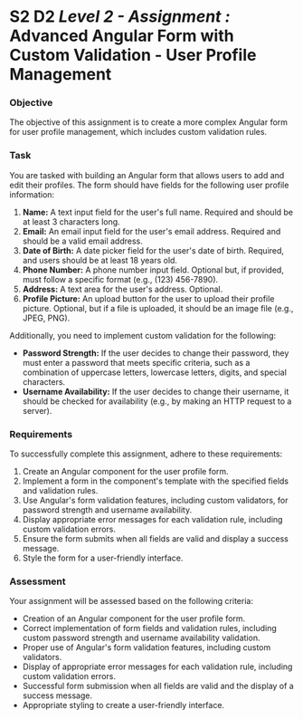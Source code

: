 # S2 D2 ***Level 2 - Assignment :***  Advanced Angular Form with Custom Validation - User Profile Management

### Objective

The objective of this assignment is to create a more complex Angular form for user profile management, which includes custom validation rules.

### Task

You are tasked with building an Angular form that allows users to add and edit their profiles. The form should have fields for the following user profile information:

1. **Name:** A text input field for the user's full name. Required and should be at least 3 characters long.
2. **Email:** An email input field for the user's email address. Required and should be a valid email address.
3. **Date of Birth:** A date picker field for the user's date of birth. Required, and users should be at least 18 years old.
4. **Phone Number:** A phone number input field. Optional but, if provided, must follow a specific format (e.g., (123) 456-7890).
5. **Address:** A text area for the user's address. Optional.
6. **Profile Picture:** An upload button for the user to upload their profile picture. Optional, but if a file is uploaded, it should be an image file (e.g., JPEG, PNG).

Additionally, you need to implement custom validation for the following:

- **Password Strength:** If the user decides to change their password, they must enter a password that meets specific criteria, such as a combination of uppercase letters, lowercase letters, digits, and special characters.
- **Username Availability:** If the user decides to change their username, it should be checked for availability (e.g., by making an HTTP request to a server).

### Requirements

To successfully complete this assignment, adhere to these requirements:

1. Create an Angular component for the user profile form.
2. Implement a form in the component's template with the specified fields and validation rules.
3. Use Angular's form validation features, including custom validators, for password strength and username availability.
4. Display appropriate error messages for each validation rule, including custom validation errors.
5. Ensure the form submits when all fields are valid and display a success message.
6. Style the form for a user-friendly interface.

### Assessment

Your assignment will be assessed based on the following criteria:

- Creation of an Angular component for the user profile form.
- Correct implementation of form fields and validation rules, including custom password strength and username availability validation.
- Proper use of Angular's form validation features, including custom validators.
- Display of appropriate error messages for each validation rule, including custom validation errors.
- Successful form submission when all fields are valid and the display of a success message.
- Appropriate styling to create a user-friendly interface.